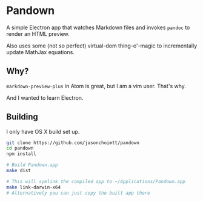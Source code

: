 Pandown
=======

A simple Electron app that watches Markdown files and invokes `pandoc` to render
an HTML preview.

Also uses some (not so perfect) virtual-dom thing-o'-magic to incrementally
update MathJax equations.

Why?
----

`markdown-preview-plus` in Atom is great, but I am a vim user. That's why.

And I wanted to learn Electron.

Building
--------

I only have OS X build set up.

```sh
git clone https://github.com/jasonchoimtt/pandown
cd pandown
npm install

# Build Pandown.app
make dist

# This will symlink the compiled app to ~/Applications/Pandown.app
make link-darwin-x64
# Alternatively you can just copy the built app there
```
